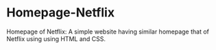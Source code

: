 # Homepage-Netflix
Homepage of Netflix: A simple website having similar homepage that of Netflix using using HTML and CSS.

